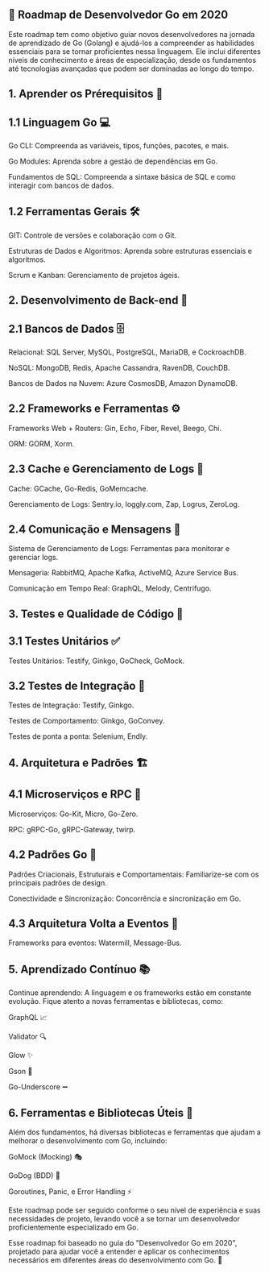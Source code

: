 ## 🚀 Roadmap de Desenvolvedor Go em 2020
Este roadmap tem como objetivo guiar novos desenvolvedores na jornada de aprendizado de Go (Golang) e ajudá-los a compreender as habilidades essenciais para se tornar proficientes nessa linguagem. Ele inclui diferentes níveis de conhecimento e áreas de especialização, desde os fundamentos até tecnologias avançadas que podem ser dominadas ao longo do tempo.

## 1. Aprender os Prérequisitos 📝
## 1.1 Linguagem Go 💻
Go CLI: Compreenda as variáveis, tipos, funções, pacotes, e mais.

Go Modules: Aprenda sobre a gestão de dependências em Go.

Fundamentos de SQL: Compreenda a sintaxe básica de SQL e como interagir com bancos de dados.

## 1.2 Ferramentas Gerais 🛠️
GIT: Controle de versões e colaboração com o Git.

Estruturas de Dados e Algoritmos: Aprenda sobre estruturas essenciais e algoritmos.

Scrum e Kanban: Gerenciamento de projetos ágeis.

## 2. Desenvolvimento de Back-end 🔧
## 2.1 Bancos de Dados 🗄️
Relacional: SQL Server, MySQL, PostgreSQL, MariaDB, e CockroachDB.

NoSQL: MongoDB, Redis, Apache Cassandra, RavenDB, CouchDB.

Bancos de Dados na Nuvem: Azure CosmosDB, Amazon DynamoDB.

## 2.2 Frameworks e Ferramentas ⚙️
Frameworks Web + Routers: Gin, Echo, Fiber, Revel, Beego, Chi.

ORM: GORM, Xorm.

## 2.3 Cache e Gerenciamento de Logs 🧹
Cache: GCache, Go-Redis, GoMemcache.

Gerenciamento de Logs: Sentry.io, loggly.com, Zap, Logrus, ZeroLog.

## 2.4 Comunicação e Mensagens 📡
Sistema de Gerenciamento de Logs: Ferramentas para monitorar e gerenciar logs.

Mensageria: RabbitMQ, Apache Kafka, ActiveMQ, Azure Service Bus.

Comunicação em Tempo Real: GraphQL, Melody, Centrifugo.

## 3. Testes e Qualidade de Código 🧪
## 3.1 Testes Unitários ✅
Testes Unitários: Testify, Ginkgo, GoCheck, GoMock.

## 3.2 Testes de Integração 🔄
Testes de Integração: Testify, Ginkgo.

Testes de Comportamento: Ginkgo, GoConvey.

Testes de ponta a ponta: Selenium, Endly.

## 4. Arquitetura e Padrões 🏗️
## 4.1 Microserviços e RPC 🔌
Microserviços: Go-Kit, Micro, Go-Zero.

RPC: gRPC-Go, gRPC-Gateway, twirp.

## 4.2 Padrões Go 🔑
Padrões Criacionais, Estruturais e Comportamentais: Familiarize-se com os principais padrões de design.

Conectividade e Sincronização: Concorrência e sincronização em Go.

## 4.3 Arquitetura Volta a Eventos 🔄
Frameworks para eventos: Watermill, Message-Bus.

## 5. Aprendizado Contínuo 📚
Continue aprendendo: A linguagem e os frameworks estão em constante evolução. Fique atento a novas ferramentas e bibliotecas, como:

GraphQL 📈

Validator 🔍

Glow ✨

Gson 🔧

Go-Underscore ➖

## 6. Ferramentas e Bibliotecas Úteis 🔧
Além dos fundamentos, há diversas bibliotecas e ferramentas que ajudam a melhorar o desenvolvimento com Go, incluindo:

GoMock (Mocking) 🎭

GoDog (BDD) 🐶

Goroutines, Panic, e Error Handling ⚡

Este roadmap pode ser seguido conforme o seu nível de experiência e suas necessidades de projeto, levando você a se tornar um desenvolvedor proficientemente especializado em Go.

Esse roadmap foi baseado no guia do "Desenvolvedor Go em 2020", projetado para ajudar você a entender e aplicar os conhecimentos necessários em diferentes áreas do desenvolvimento com Go. 🚀